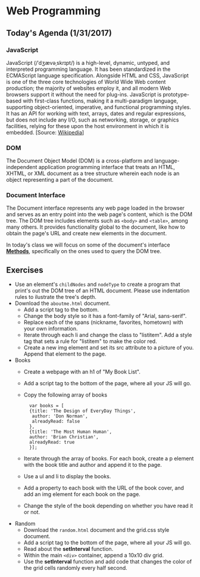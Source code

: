 # Web Programming
## Today's Agenda (1/31/2017)

### JavaScript
JavaScript (/ˈdʒævəˌskrɪpt/) is a high-level, dynamic, untyped, and interpreted programming language. It has been standardized in the ECMAScript language specification. Alongside HTML and CSS, JavaScript is one of the three core technologies of World Wide Web content production; the majority of websites employ it, and all modern Web browsers support it without the need for plug-ins. JavaScript is prototype-based with first-class functions, making it a multi-paradigm language, supporting object-oriented, imperative, and functional programming styles. It has an API for working with text, arrays, dates and regular expressions, but does not include any I/O, such as networking, storage, or graphics facilities, relying for these upon the host environment in which it is embedded. [Source: [Wikipedia](https://en.wikipedia.org/wiki/JavaScript)]

### DOM
The Document Object Model (DOM) is a cross-platform and language-independent application programming interface that treats an HTML, XHTML, or XML document as a tree structure wherein each node is an object representing a part of the document.

### Document Interface
The Document interface represents any web page loaded in the browser and serves as an entry point into the web page's content, which is the DOM tree. The DOM tree includes elements such as `<body>` and `<table>`, among many others. It provides functionality global to the document, like how to obtain the page's URL and create new elements in the document.

In today's class we will focus on some of the document's interface **[Methods](https://developer.mozilla.org/en-US/docs/Web/API/Document#Methods)**, specifically on the ones used to query the DOM tree.

## Exercises
* Use an element's `childNodes` and `nodeType` to create a program that print's out the DOM tree of an HTML document. Please use indentation rules to ilustrate the tree's depth.
* Download the `aboutme.html` document.
  * Add a script tag to the bottom.
  * Change the body style so it has a font-family of "Arial, sans-serif".
  * Replace each of the spans (nickname, favorites, hometown) with your own information.
  * Iterate through each li and change the class to "listitem". Add a style tag that sets a rule for "listitem" to make the color red.
  * Create a new img element and set its src attribute to a picture of you. Append that element to the page.
* Books
  * Create a webpage with an h1 of "My Book List".
  * Add a script tag to the bottom of the page, where all your JS will go.
  * Copy the following array of books
  
          var books = [
          {title: 'The Design of EveryDay Things',
           author: 'Don Norman',
           alreadyRead: false
          },
          {title: 'The Most Human Human',
          author: 'Brian Christian',
          alreadyRead: true
          }];
  
  * Iterate through the array of books. For each book, create a p element with the book title and author and append it to the page.
  * Use a ul and li to display the books.
  * Add a property to each book with the URL of the book cover, and add an img element for each book on the page.
  * Change the style of the book depending on whether you have read it or not.
* Random
  * Download the `random.html` document and the grid.css style document.
  * Add a script tag to the bottom of the page, where all your JS will go.
  * Read about the **setInterval** function.
  * Within the main `<div>` container, append a 10x10 div grid.
  * Use the **setInterval** function and add code that changes the color of the grid cells randomly every half second.